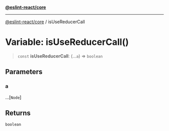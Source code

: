 [**@eslint-react/core**](../README.md)

***

[@eslint-react/core](../README.md) / isUseReducerCall

# Variable: isUseReducerCall()

> `const` **isUseReducerCall**: (...`a`) => `boolean`

## Parameters

### a

...\[`Node`\]

## Returns

`boolean`
